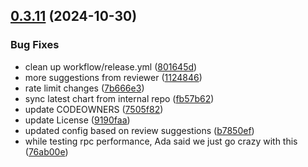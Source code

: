 ## [0.3.11](https://github.com/spaceandtimelabs/sxt-node-helm-charts/compare/0.3.10...0.3.11) (2024-10-30)


### Bug Fixes

* clean up workflow/release.yml ([801645d](https://github.com/spaceandtimelabs/sxt-node-helm-charts/commit/801645d8259de486b6f7addc6b289de4640836b8))
* more suggestions from reviewer ([1124846](https://github.com/spaceandtimelabs/sxt-node-helm-charts/commit/11248468364c361de956a4fa2c53912336dac1be))
* rate limit changes ([7b666e3](https://github.com/spaceandtimelabs/sxt-node-helm-charts/commit/7b666e3d2fcc6b9d9b7e46b203c349537c49510f))
* sync latest chart from internal repo ([fb57b62](https://github.com/spaceandtimelabs/sxt-node-helm-charts/commit/fb57b625da3fc74a1a491af2dc3d5bb8a00e58dc))
* update CODEOWNERS ([7505f82](https://github.com/spaceandtimelabs/sxt-node-helm-charts/commit/7505f8243ebef1cb1e5ba22db477ba1ceb074298))
* update License ([9190faa](https://github.com/spaceandtimelabs/sxt-node-helm-charts/commit/9190faafbe4e6d399c05530e03c3c7ef7c7c2d6c))
* updated config based on review suggestions ([b7850ef](https://github.com/spaceandtimelabs/sxt-node-helm-charts/commit/b7850efc3ae3e3409bfa577cf5d020d9678f05d5))
* while testing rpc performance, Ada said we just go crazy with this ([76ab00e](https://github.com/spaceandtimelabs/sxt-node-helm-charts/commit/76ab00e6cfda8eaccc146b849218e88ed6415434))



